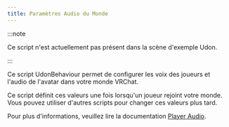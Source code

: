 ```yaml
---
title: Paramètres Audio du Monde
---
```

:::note

Ce script n'est actuellement pas présent dans la scène d'exemple Udon.

:::

Ce script UdonBehaviour permet de configurer les voix des joueurs et l'audio de l'avatar dans votre monde VRChat.

Ce script définit ces valeurs une fois lorsqu'un joueur rejoint votre monde. Vous pouvez utiliser d'autres scripts pour changer ces valeurs plus tard.

Pour plus d'informations, veuillez lire la documentation [Player Audio](/worlds/udon/players/player-audio/).